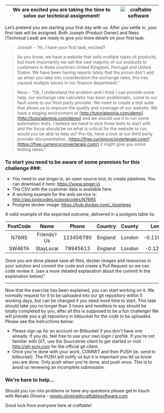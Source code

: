 We are excited you are taking the time to solve our technical assignment! | ![craftable software](https://drive.google.com/uc?id=1ZIRznbixr8JX8qRJcVbOj6GVMtPgeGhG "craftable software")
------------- | -------------


Let’s pretend you are starting your first day with us. After you settle in, your first task will be assigned. Both Joseph (Product Owner) and Ness (Technical Lead) are ready to give you more details on your first task.

> Joseph - “Hi, I have your first task, excited?

> As you know, we have a website that sells multiple types of products, but more importantly we sell the vast majority of our products to customers in three countries United Kingdom, Portugal and United States. We have been having reports lately that the prices don't add up when you take into consideration the exchange rates, this has caused multiple issues in our finance department."

> Ness - “Ok, I understand the problem and I think I can provide some help, our exchange rate calculator has been problematic, some to our fault some to our third party provider. We need to create a test suite that allows us to improve the quality and coverage of our website. We have a staging environment at [http://tutorialsninja.com/demo](http://tutorialsninja.com/demo) and we should use it to run some automation tests. 
> I believe we need to pick three tests to start with and the focus should be on what is critical for the website to run, would you be able to help us? Pro-tip, have a look at our third party provider documentation, [https://free.currencyconverterapi.com/](https://free.currencyconverterapi.com/) it might give you some testing ideas."

### To start you need to be aware of some premises for this challenge ###:

* You need to use singer.io, an open source tool, to create pipelines. You can download it here: https://www.singer.io
* The CSV with the customer data is available here.
* A working example for the web service is: http://api.postcodes.io/postcodes/N76RS
* Postgres docker image: https://hub.docker.com/_/postgres 


A valid example of the expected outcome, delivered in a postgres table iis:

| PostCode      | Name           | Phone     |   Country  |   County  |   Long    | Lat       |HasSpecialCharacters|NoSpecialCharacters |
|:-------------:|:--------------:|:---------:|:----------:|:---------:|:---------:|:---------:|:------------------:|:------------------:|
|  N76RS        |   Friends’r Us | 123456790 |  England   |   London  | -0.116805 |51.560414  |               True | Friendsr Us        |
| SW46TA        |   StayLocal    | 78945613  |  England   |   London  | -0.12278  |51.472716  |              False | StayLocal          |




Once you are done please save all files, docker images and resources in your solution and commit the code and create a Pull Request so we can code review it. (see a more detailed explanation about the commit in the explanation below)”

---

Now that the exercise has been explained, you can start working on it. We normally request for it to be uploaded into our git repository within 5 working days, but can be changed if you need more time to start. This task should take you no longer than 3 hours and needless to say should be totally completed by you, after all this is supposed to be a fun challenge! 
We will provide you a git repository in bitbucket for the code to be uploaded. Please see the instructions below:

* Please sign up for an account on Bitbucket if you don't have one already. If you do, feel free to use your own login / profile. If you're not familiar with GIT, use the Sourcetree client to get started or visit http://git-scm.com for the official git client.
* Once you're done with your work, COMMIT and then PUSH (ie. send to bitbucket). The PUSH will notify us but it is important you let us know you are done. Only push when you're done, and push once. This is to avoid us reviewing an incomplete submission.

### We're here to help...
Should you run into problems or have any questions please get in touch with Renato Oliveira - renato.oliveira@craftablesoftware.com



Good luck from everyone here at craftable!
